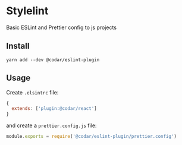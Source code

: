 # Stylelint

Basic ESLint and Prettier config to js projects

## Install

`yarn add --dev @codar/eslint-plugin`

## Usage

Create `.elsintrc` file:

```js
{
  extends: ['plugin:@codar/react']
}
```

and create a `prettier.config.js` file:


```js
module.exports = require('@codar/eslint-plugin/prettier.config')
```